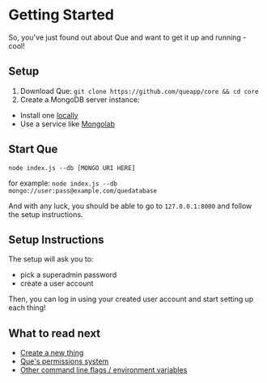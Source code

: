 Getting Started
===
So, you've just found out about Que and want to get it up and running - cool!

Setup
---
1. Download Que: `git clone https://github.com/queapp/core && cd core`
2. Create a MongoDB server instance:
  - Install one [locally](http://docs.mongodb.org/manual/installation/)
  - Use a service like [Mongolab](http://mongolab.com)

Start Que
---
`node index.js --db [MONGO URI HERE]`

for example: `node index.js --db mongo://user:pass@example.com/quedatabase`

And with any luck, you should be able to go to `127.0.0.1:8000` and follow
the setup instructions.

Setup Instructions
---
The setup will ask you to:
  - pick a superadmin password
  - create a user account

Then, you can log in using your created user account and start setting up each
thing!

What to read next
---
- [Create a new thing](/docs/newthing)
- [Que's permissions system](/docs/permissions)
- [Other command line flags / environment variables](/docs/variables)
